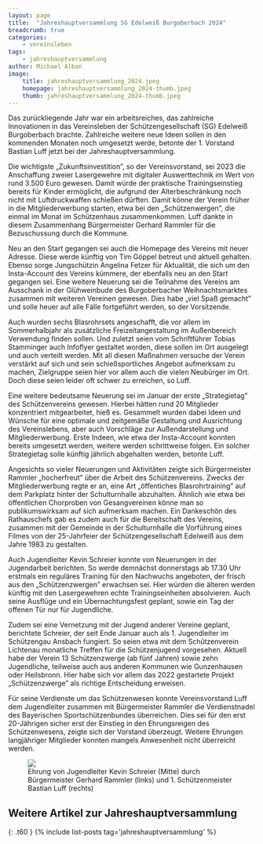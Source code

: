 ```yaml
---
layout: page
title:  "Jahreshauptversammlung SG Edelweiß Burgoberbach 2024"
breadcrumb: true
categories:
    - vereinsleben
tags:
    - jahreshauptversammlung
author: Michael Alban
image:
    title: jahreshauptversammlung_2024.jpeg
    homepage: jahreshauptversammlung_2024-thumb.jpeg
    thumb: jahreshauptversammlung_2024-thumb.jpeg
---
```

Das zurückliegende Jahr war ein arbeitsreiches, das zahlreiche Innovationen in das Vereinsleben der Schützengesellschaft (SG) Edelweiß Burgoberbach brachte. Zahlreiche weitere neue Ideen sollen in den kommenden Monaten noch umgesetzt werde, betonte der 1. Vorstand Bastian Luff jetzt bei der Jahreshauptversammlung.

Die wichtigste „Zukunftsinvestition”, so der Vereinsvorstand, sei 2023 die Anschaffung zweier Lasergewehre mit digitaler Auswerttechnik im Wert von rund 3.500 Euro gewesen. Damit würde der praktische Trainingseinstieg bereits für Kinder ermöglicht, die aufgrund der Alterbeschränkung noch nicht mit Luftdruckwaffen schießen dürften. Damit könne der Verein früher in die Mitgliederwerbung starten, etwa bei den „Schützenwergen”, die einmal im Monat im Schützenhaus zusammenkommen. Luff dankte in diesem Zusammenhang Bürgermeister Gerhard Rammler für die Bezuschussung durch die Kommune.

Neu an den Start gegangen sei auch die Homepage des Vereins mit neuer Adresse. Diese werde künftig von Tim Göppel betreut und aktuell gehalten. Ebenso sorge Jungschützin Angelina Fetzer für Aktualität, die sich um den Insta-Account des Vereins kümmere, der ebenfalls neu an den Start gegangen sei. Eine weitere Neuerung sei die Teilnahme des Vereins am Ausschank in der Glühweinbude des Burgoberbacher Weihnachtsmarktes zusammen mit weiteren Vereinen gewesen. Dies habe „viel Spaß gemacht” und solle heuer auf alle Fälle fortgeführt werden, so der Vorsitzende. 

Auch wurden sechs Blasrohrsets angeschafft, die vor allem im Sommerhalbjahr als zusätzliche Freizeitangestaltung im Außenbereich Verwendung finden sollen. Und zuletzt seien vom Schriftführer Tobias Stamminger auch Infoflyer gestaltet worden, diese sollen im Ort ausgelegt und auch verteilt werden. Mit all diesen Maßnahmen versuche der Verein verstärkt auf sich und sein schießsportliches Angebot aufmerksam zu machen, Zielgruppe seien hier vor allem auch die vielen Neubürger im Ort. Doch diese seien leider oft schwer zu erreichen, so Luff.

Eine weitere bedeutsame Neuerung sei im Januar der erste „Strategietag” des Schützenvereins gewesen. Hierbei hätten rund 20 Mitglieder konzentriert mitgearbeitet, hieß es. Gesammelt wurden dabei Ideen und Wünsche für eine optimale und zeitgemäße Gestaltung und Ausrichtung des Vereinslebens, aber auch Vorschläge zur Außendarstellung und Mitgliederwerbung. Erste Indeen, wie etwa der Insta-Account konnten bereits umgesetzt werden, weitere werden schrittweise folgen. Ein solcher Strategietag solle künftig jährlich abgehalten werden, betonte Luff.

Angesichts so vieler Neuerungen und Aktivitäten zeigte sich Bürgermeister Rammler „hocherfreut” über die Arbeit des Schützenvereins. Zwecks der Mitgliederwerbung regte er an, eine Art „öffentiches Blasrohrtraining” auf dem Parkplatz hinter der Schulturnhalle abzuhalten. Ähnlich wie etwa bei öffentlichen Chorproben von Gesangvereinen könne man so publikumswirksam auf sich aufmerksam machen. Ein Dankeschön des Rathauschefs gab es zudem auch für die Bereitschaft des Vereins, zusammen mit der Gemeinde in der Schulturnhalle die Vorführung eines Filmes von der 25-Jahrfeier der Schützengesellschaft Edelweiß aus dem Jahre 1983 zu gestalten.

Auch Jugendleiter Kevin Schreier konnte von Neuerungen in der Jugendarbeit berichten. So werde demnächst donnerstags ab 17.30 Uhr erstmals ein reguläres Training für den Nachwuchs angeboten, der frisch aus den „Schützenzwergen” erwachsen sei. Hier würden die älteren werden künftig mit den Lasergewehren echte Trainingseinheiten absolvieren. Auch seine Ausflüge und ein Übernachtungsfest geplant, sowie ein Tag der offenen Tür nur für Jugendliche. 

Zudem sei eine Vernetzung mit der Jugend anderer Vereine geplant, berichtete Schreier, der seit Ende Januar auch als 1. Jugendleiter im Schützengau Ansbach fungiert. So seien etwa mit dem Schützenverein Lichtenau monatliche Treffen für die Schützenjugend vorgesehen. Aktuell habe der Verein 13 Schützenzwerge (ab fünf Jahren) sowie zehn Jugendliche, teilweise auch aus anderen Kommunen wie Gunzenhausen oder Heilsbronn. Hier habe sich vor allem das 2022 gestartete Projekt „Schützenzwerge” als richtige Entscheidung erweisen.

Für seine Verdienste um das Schützenwesen konnte Vereinsvorstand Luff dem Jugendleiter zusammen mit Bürgermeister Rammler die Verdienstnadel des Bayerischen Sportschützenbundes überreichen. Dies sei für den erst 20-Jährigen sicher erst der Einstieg in den Ehrungsreigen des Schützenwesens, zeigte sich der Vorstand überzeugt. Weitere Ehrungen langjähriger Mitglieder konnten mangels Anwesenheit nicht überreicht werden.

<figure>
<img src="{{ site.urlimg }}ehrung_jugendleiter.jpeg">
<figcaption>Ehrung von Jugendleiter Kevin Schreier (Mitte) durch Bürgermeister Gerhard Rammler (links) und 1. Schützenmeister Bastian Luff (rechts)</figcaption>
</figure>

## Weitere Artikel zur Jahreshauptversammlung
{: .t60 }
{% include list-posts tag='jahreshauptversammlung' %}